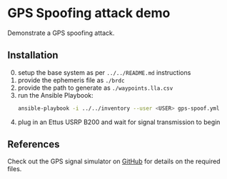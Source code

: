 # GPS Spoofing attack demo
Demonstrate a GPS spoofing attack.

## Installation
0. setup the base system as per `../../README.md` instructions
1. provide the ephemeris file as `./brdc`
2. provide the path to generate as `./waypoints.lla.csv`
3. run the Ansible Playbook:
   ```sh
   ansible-playbook -i ../../inventory --user <USER> gps-spoof.yml
   ```
4. plug in an Ettus USRP B200 and wait for signal transmission to begin

## References
Check out the GPS signal simulator on [GitHub](https://github.com/osqzss/gps-sdr-sim) for details on the required files.
